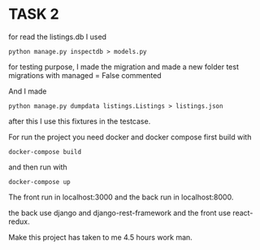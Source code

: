 TASK 2
======

for read the listings.db I used

```
python manage.py inspectdb > models.py
```

for testing purpose, I made the migration and made a new folder test migrations
with managed = False commented

And I made

```
python manage.py dumpdata listings.Listings > listings.json
```

after this I use this fixtures in the testcase.

For run the project you need docker and docker compose
first build with 

```
docker-compose build
```

and then run with

```
docker-compose up
```

The front run in localhost:3000 and the back run in localhost:8000.

the back use django and django-rest-framework and the front use react-redux.

Make this project has taken to me 4.5 hours work man.